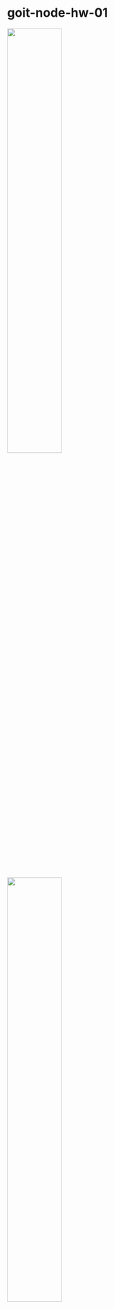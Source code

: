 # goit-node-hw-01

<img src="https://prnt.sc/T34Rh5GuCOI9" width="50%" height="50%">
<img src="https://prnt.sc/iuWXtizqoBYS" width="50%" height="50%">
<img src="https://prnt.sc/qRQfMhNSatac" width="50%" height="50%">
<img src="https://prnt.sc/QEcLOUG3LV8k" width="50%" height="50%">
